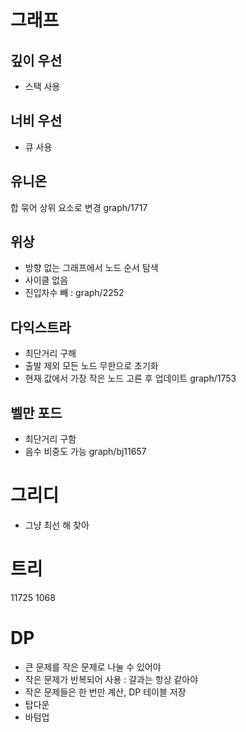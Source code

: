 # 그래프
## 깊이 우선
- 스택 사용
## 너비 우선
- 큐 사용 
## 유니온
합 묶어 상위 요소로 변경 graph/1717
## 위상
- 방향 없는 그래프에서 노드 순서 탐색
- 사이클 없음
- 진입차수 빼 : graph/2252
## 다익스트라
- 최단거리 구해
- 출발 제외 모든 노드 무한으로 초기화
- 현재 값에서 가장 작은 노드 고른 후 업데이트 graph/1753
## 벨만 포드
- 최단거리 구함
- 음수 비중도 가능 graph/bj11657
# 그리디
- 그냥 최선 해 찾아
# 트리
11725
1068

# DP
- 큰 문제를 작은 문제로 나눌 수 있어야
- 작은 문제가 반복되어 사용 : 걀과는 항상 같아야
- 작은 문제들은 한 번만 계산, DP 테이블 저장
- 탑다운
- 바텀업